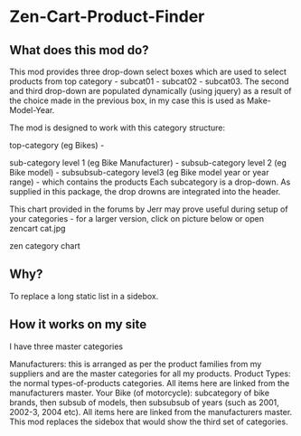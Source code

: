 # Zen-Cart-Product-Finder

## What does this mod do?
This mod provides three drop-down select boxes which are used to select products from top category - subcat01 - subcat02 - subcat03.
The second and third drop-down are populated dynamically (using jquery) as a result of the choice made in the previous box, in my case this is used as Make-Model-Year.

The mod is designed to work with this category structure:

top-category (eg Bikes) -

sub-category level 1 (eg Bike Manufacturer) -
subsub-category level 2 (eg Bike model) -
subsubsub-category level3 (eg Bike model year or year range) - which contains the products
Each subcategory is a drop-down.
As supplied in this package, the drop drowns are integrated into the header.


This chart provided in the forums by Jerr may prove useful during setup of your categories - for a larger version, click on picture below or open zencart cat.jpg

zen category chart

## Why?
To replace a long static list in a sidebox.

## How it works on my site
I have three master categories

Manufacturers: this is arranged as per the product families from my suppliers and are the master categories for all my products.
Product Types: the normal types-of-products categories. All items here are linked from the manufacturers master.
Your Bike (of motorcycle): subcategory of bike brands, then subsub of models, then subsubsub of years (such as 2001, 2002-3, 2004 etc). All items here are linked from the manufacturers master.
This mod replaces the sidebox that would show the third set of categories.
